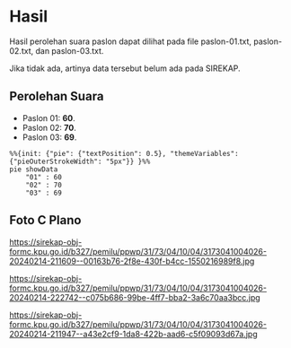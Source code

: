 # Hasil

Hasil perolehan suara paslon dapat dilihat pada file paslon-01.txt, paslon-02.txt, dan paslon-03.txt.

Jika tidak ada, artinya data tersebut belum ada pada SIREKAP.

## Perolehan Suara

 * Paslon 01: **60**.
 * Paslon 02: **70**.
 * Paslon 03: **69**.

```mermaid
%%{init: {"pie": {"textPosition": 0.5}, "themeVariables": {"pieOuterStrokeWidth": "5px"}} }%%
pie showData
    "01" : 60
    "02" : 70
    "03" : 69
```
## Foto C Plano

https://sirekap-obj-formc.kpu.go.id/b327/pemilu/ppwp/31/73/04/10/04/3173041004026-20240214-211609--00163b76-2f8e-430f-b4cc-1550216989f8.jpg

https://sirekap-obj-formc.kpu.go.id/b327/pemilu/ppwp/31/73/04/10/04/3173041004026-20240214-222742--c075b686-99be-4ff7-bba2-3a6c70aa3bcc.jpg

https://sirekap-obj-formc.kpu.go.id/b327/pemilu/ppwp/31/73/04/10/04/3173041004026-20240214-211947--a43e2cf9-1da8-422b-aad6-c5f09093d67a.jpg
